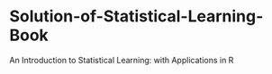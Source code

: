 # Solution-of-Statistical-Learning-Book
An Introduction to Statistical Learning: with Applications in R
